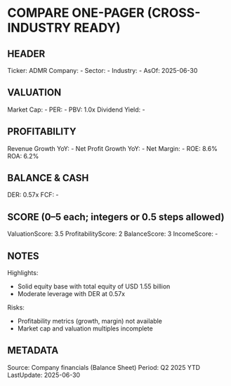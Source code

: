 # COMPARE ONE-PAGER (CROSS-INDUSTRY READY)

## HEADER
Ticker: ADMR
Company: -
Sector: -
Industry: -
AsOf: 2025-06-30

## VALUATION
Market Cap: -
PER: -
PBV: 1.0x
Dividend Yield: -

## PROFITABILITY
Revenue Growth YoY: -
Net Profit Growth YoY: -
Net Margin: -
ROE: 8.6%
ROA: 6.2%

## BALANCE & CASH
DER: 0.57x
FCF: -

## SCORE (0–5 each; integers or 0.5 steps allowed)
ValuationScore: 3.5
ProfitabilityScore: 2
BalanceScore: 3
IncomeScore: -

## NOTES
Highlights:
- Solid equity base with total equity of USD 1.55 billion
- Moderate leverage with DER at 0.57x

Risks:
- Profitability metrics (growth, margin) not available
- Market cap and valuation multiples incomplete

## METADATA
Source: Company financials (Balance Sheet)
Period: Q2 2025 YTD
LastUpdate: 2025-06-30